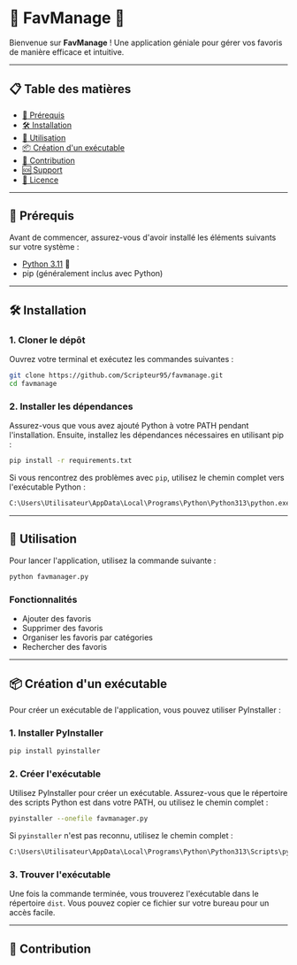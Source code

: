 # 🌟 FavManage 🌟

Bienvenue sur **FavManage** ! Une application géniale pour gérer vos favoris de manière efficace et intuitive.

---

## 📋 Table des matières

- [📌 Prérequis](#-prérequis)
- [🛠 Installation](#-installation)
- [🚀 Utilisation](#-utilisation)
- [📦 Création d'un exécutable](#-création-dun-exécutable)
- [🤝 Contribution](#-contribution)
- [🆘 Support](#-support)
- [📜 Licence](#-licence)

---

## 📌 Prérequis

Avant de commencer, assurez-vous d'avoir installé les éléments suivants sur votre système :

- [Python 3.11](https://www.python.org/downloads/) 🐍
- pip (généralement inclus avec Python)

---

## 🛠 Installation

### 1. Cloner le dépôt

Ouvrez votre terminal et exécutez les commandes suivantes :

```bash
git clone https://github.com/Scripteur95/favmanage.git
cd favmanage
```

### 2. Installer les dépendances

Assurez-vous que vous avez ajouté Python à votre PATH pendant l'installation. Ensuite, installez les dépendances nécessaires en utilisant pip :

```bash
pip install -r requirements.txt
```

Si vous rencontrez des problèmes avec `pip`, utilisez le chemin complet vers l'exécutable Python :

```bash
C:\Users\Utilisateur\AppData\Local\Programs\Python\Python313\python.exe -m pip install -r requirements.txt
```

---

## 🚀 Utilisation

Pour lancer l'application, utilisez la commande suivante :

```bash
python favmanager.py
```

### Fonctionnalités

- Ajouter des favoris
- Supprimer des favoris
- Organiser les favoris par catégories
- Rechercher des favoris

---

## 📦 Création d'un exécutable

Pour créer un exécutable de l'application, vous pouvez utiliser PyInstaller :

### 1. Installer PyInstaller

```bash
pip install pyinstaller
```

### 2. Créer l'exécutable

Utilisez PyInstaller pour créer un exécutable. Assurez-vous que le répertoire des scripts Python est dans votre PATH, ou utilisez le chemin complet :

```bash
pyinstaller --onefile favmanager.py
```

Si `pyinstaller` n'est pas reconnu, utilisez le chemin complet :

```bash
C:\Users\Utilisateur\AppData\Local\Programs\Python\Python313\Scripts\pyinstaller.exe --onefile favmanager.py
```

### 3. Trouver l'exécutable

Une fois la commande terminée, vous trouverez l'exécutable dans le répertoire `dist`. Vous pouvez copier ce fichier sur votre bureau pour un accès facile.

---

## 🤝 Contribution
